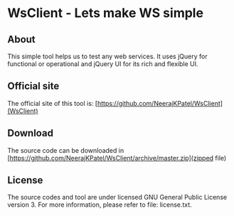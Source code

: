WsClient - Lets make WS simple
==============================

About
------
This simple tool helps us to test any web services. It uses jQuery for functional or operational and jQuery UI for its rich and flexible UI. 


Official site
--------------
The official site of this tool is: [https://github.com/NeerajKPatel/WsClient](WsClient)


Download
----------
The source code can be downloaded in [https://github.com/NeerajKPatel/WsClient/archive/master.zip](zipped file)


License
--------
The source codes and tool are under licensed GNU General Public License version 3.
For more information, please refer to file: license.txt.